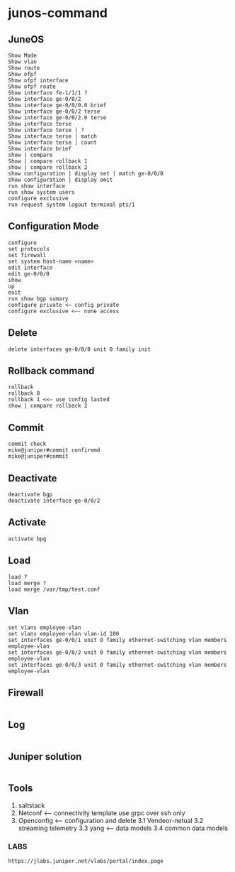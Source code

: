 # junos-command

## JuneOS
```
Show Mode
Show vlan
Show route
Show ofpf
Show ofpf interface
Show ofpf route
Show interface fe-1/1/1 ?
Show interface ge-0/0/2
Show interface ge-0/0/0.0 brief
Show interface ge-0/0/2 terse
Show interface ge-0/0/2.0 terse
Show interface terse
Show interface terse | ?
Show interface terse | match
Show interface terse | count
Show interface brief
show | compare
Show | compare rollback 1
show | compare rollback 2
show configuration | display set | match ge-0/0/0
show configuration | display omit
run show interface
run show system users
configure exclusive
run request system logout terminal pts/1
```
## Configuration Mode
```
configure
set protocols
set firewall
set system host-name <name>
edit interface
edit ge-0/0/0
show
up
exit
run show bgp sumary
configure private <— config private
configure exclusive <—- none access
```

## Delete
```
delete interfaces ge-0/0/0 unit 0 family init
```

## Rollback command
```
rollback
rollback 0
rollback 1 <<— use config lasted
show | compare rollback 2
```

## Commit
```
commit check
mike@juniper#commit confiremd 
mike@juniper#commit 
```
## Deactivate
```
deactivate bgp
deactivate interface ge-0/0/2
```
## Activate
```
activate bpg
```
## Load
```
load ?
load merge ?
load merge /var/tmp/test.conf
```
## Vlan 
```
set vlans employee-vlan
set vlans employee-vlan vlan-id 100
set interfaces ge-0/0/1 unit 0 family ethernet-switching vlan members employee-vlan 
set interfaces ge-0/0/2 unit 0 family ethernet-switching vlan members employee-vlan 
set interfaces ge-0/0/3 unit 0 family ethernet-switching vlan members employee-vlan 
```
## Firewall
```

```
## Log
```

```
## Juniper solution
```

```
## Tools
1. saltstack
2. Netconf <— connectivity template use grpc over ssh only 
3. Openconfig <— configuration and delete 
	3.1 Vendeor-netual
	3.2 streaming telemetry
  3.3 yang <— data models
	3.4 common data models

### LABS
```
https://jlabs.juniper.net/vlabs/portal/index.page
```
